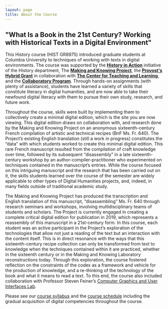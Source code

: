 ```yaml
---
layout: page
title: About the Course
---
```


## "What Is a Book in the 21st Century? Working with Historical Texts in a Digital Environment"

This History course (HIST GR8975) introduced graduate students at Columbia University to techniques of working with texts in digital environments. The course was supported by the **<a href="http://historyinaction.columbia.edu/">History in Action</a>** initiative of the History department, The **<a href="http://www.makingandknowing.org/">Making and Knowing Project</a>**, the **<a href="http://online.columbia.edu/rfp--hybrid-courses.html">Provost's Hybrid Grant</a>** in collaboration with **<a href="http://ctl.columbia.edu/">The Center for Teaching and Learning</a>**, and the **<a href="http://collaboratory.columbia.edu/">Collaboratory Program</a>**. Through hands-on assignments (with plenty of assistance), students have learned a variety of skills that constitute literacy in digital humanities, and are now able to take their newfound digital literacy with them to pursue their own study, research, and future work.

Throughout the course, skills were built by implementing them to collectively create a minimal digital edition, which is the site you are now viewing. This digital edition draws on collaboration with, and research done by the Making and Knowing Project on an anonymous sixteenth-century French compilation of artistic and technical recipes (BnF Ms. Fr. 640). The Project’s existing English translation (still a work in progress) constitutes the “data” with which students worked to create this minimal digital edition. This rare French manuscript resulted from the compilation of craft knowledge over time, followed by its subsequent “disassembly” in a late sixteenth-century workshop by an author-compiler-practitioner who experimented on techniques contained in the manuscript’s entries. While the course focused on this intriguing manuscript and the research that has been carried out on it, the skills students learned over the course of the semester are widely applicable to other types of Digital Humanities projects, and, indeed, in many fields outside of traditional academic study.

The Making and Knowing Project has produced the transcription and English translation of this manuscript, “disassembling” Ms. Fr. 640 through research seminars and workshops, involving multidisciplinary teams of students and scholars. The Project is currently engaged in creating a complete critical digital edition for publication in 2019, which represents a reassembly of this manuscript in a 21st-century form. In this course, each student was an active participant in the Project’s exploration of the technologies that allow not just a reading of the text but an interaction with the content itself. This is in direct resonance with the ways that this sixteenth-century recipe collection can only be transformed from text to knowledge when the techniques contained within it are practiced, whether in the sixteenth century or in the Making and Knowing Laboratory reconstructions today. Through this exploration, the course fostered reflection on the constraints of the codex as a framework and vehicle for the production of knowledge, and a re-thinking of the technology of the book and what it means to read a text. To this end, the course also included collaboration with Professor Steven Feiner’s <a href="http://graphics.cs.columbia.edu/home/home/">Computer Graphics and User Interfaces Lab</a>.

Please see our <a href="https://docs.google.com/document/d/19-Y4fKsn8U2UVZphZA8qv19OLT-BPydjCxwHWTDF_W0/edit?usp=sharing">course syllabus</a> and the <a href="https://docs.google.com/a/columbia.edu/document/d/10uCbej4HOEBTzhUOaO5ZVJ64expe7Sm_Tojl8XaG0Go/edit?usp=sharing">course schedule</a> including the gradual acquisition of digital competencies throughout the course.
